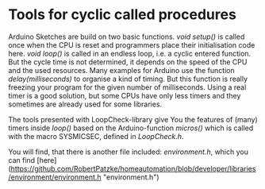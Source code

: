 # Tools for cyclic called procedures
Arduino Sketches are build on two basic functions. 
*void setup()* is called once when the CPU is reset and programmers place their initialisation code here.
*void loop()* is called in an endless loop, i.e. a cyclic entered function. 
But the cycle time is not determined, it depends on the speed of the CPU and the used resources.
Many examples for Arduino use the function *delay(milliseconds)* to organise a kind of timing. 
But this function is really freezing your program for the given number of milliseconds.
Using a real timer is a good solution, but some CPUs have only less timers 
and they sometimes are already used for some libraries.

The tools presented with LoopCheck-library give You the features of (many) timers inside *loop()* 
based on the Arduino-function *micros()* which is called with the macro SYSMICSEC, 
defined in *LoopCheck.h*.

You will find, that there is another file included: *environment.h*, which you can find 
 [here]
(https://github.com/RobertPatzke/homeautomation/blob/developer/libraries/environment/environment.h "environment.h")
